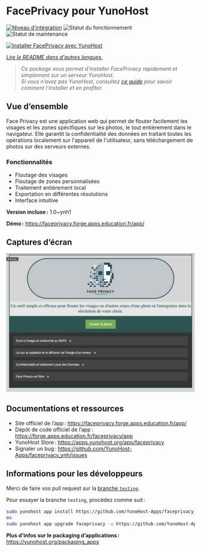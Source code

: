 <!--
Nota bene : ce README est automatiquement généré par <https://github.com/YunoHost/apps/tree/master/tools/readme_generator>
Il NE doit PAS être modifié à la main.
-->

# FacePrivacy pour YunoHost

[![Niveau d’intégration](https://apps.yunohost.org/badge/integration/faceprivacy)](https://ci-apps.yunohost.org/ci/apps/faceprivacy/)
![Statut du fonctionnement](https://apps.yunohost.org/badge/state/faceprivacy)
![Statut de maintenance](https://apps.yunohost.org/badge/maintained/faceprivacy)

[![Installer FacePrivacy avec YunoHost](https://install-app.yunohost.org/install-with-yunohost.svg)](https://install-app.yunohost.org/?app=faceprivacy)

*[Lire le README dans d'autres langues.](./ALL_README.md)*

> *Ce package vous permet d’installer FacePrivacy rapidement et simplement sur un serveur YunoHost.*  
> *Si vous n’avez pas YunoHost, consultez [ce guide](https://yunohost.org/install) pour savoir comment l’installer et en profiter.*

## Vue d’ensemble

Face Privacy est une application web qui permet de flouter facilement les visages et les zones spécifiques sur les photos, le tout entièrement dans le navigateur. Elle garantit la confidentialité des données en traitant toutes les opérations localement sur l'appareil de l'utilisateur, sans téléchargement de photos sur des serveurs externes.

### Fonctionnalités

- Floutage des visages
- Floutage de zones personnalisées
- Traitement entièrement local
- Exportation en différentes résolutions 
- Interface intuitive


**Version incluse :** 1.0~ynh1

**Démo :** <https://faceprivacy.forge.apps.education.fr/app/>

## Captures d’écran

![Capture d’écran de FacePrivacy](./doc/screenshots/screenshot.png)

## Documentations et ressources

- Site officiel de l’app : <https://faceprivacy.forge.apps.education.fr/app/>
- Dépôt de code officiel de l’app : <https://forge.apps.education.fr/faceprivacy/app>
- YunoHost Store : <https://apps.yunohost.org/app/faceprivacy>
- Signaler un bug : <https://github.com/YunoHost-Apps/faceprivacy_ynh/issues>

## Informations pour les développeurs

Merci de faire vos pull request sur la [branche `testing`](https://github.com/YunoHost-Apps/faceprivacy_ynh/tree/testing).

Pour essayer la branche `testing`, procédez comme suit :

```bash
sudo yunohost app install https://github.com/YunoHost-Apps/faceprivacy_ynh/tree/testing --debug
ou
sudo yunohost app upgrade faceprivacy -u https://github.com/YunoHost-Apps/faceprivacy_ynh/tree/testing --debug
```

**Plus d’infos sur le packaging d’applications :** <https://yunohost.org/packaging_apps>

